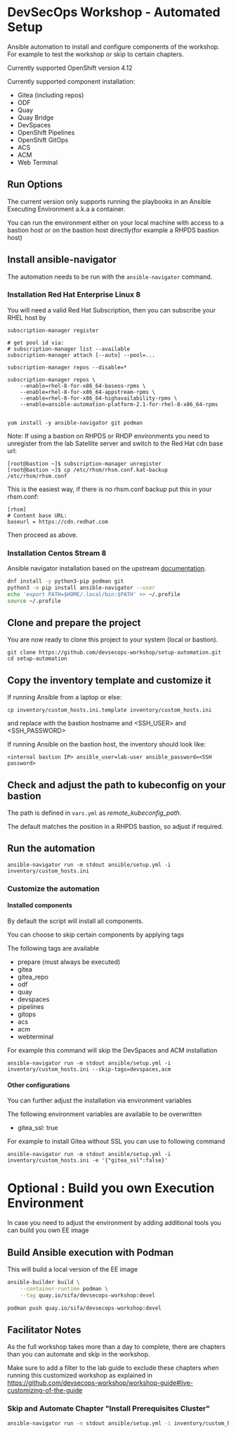 # DevSecOps Workshop - Automated Setup

Ansible automation to install and configure components of the workshop. For example to test the workshop or skip to certain chapters.

Currently supported OpenShift version 4.12

Currently supported component installation:

- Gitea (including repos)
- ODF
- Quay
- Quay Bridge
- DevSpaces
- OpenShift Pipelines
- OpenShift GitOps
- ACS
- ACM
- Web Terminal

## Run Options

The current version only supports running the playbooks in an Ansible Executing Environment a.k.a a container.

You can run the environment either on your local machine with access to a bastion host or on the bastion host directly(for example a RHPDS bastion host)

## Install ansible-navigator

The automation needs to be run with the `ansible-navigator` command.

### Installation Red Hat Enterprise Linux 8

You will need a valid Red Hat Subscription, then you can subscribe your RHEL host by

```
subscription-manager register

# get pool id via:
# subscription-manager list --available
subscription-manager attach [--auto] --pool=...

subscription-manager repos --disable=*

subscription-manager repos \
    --enable=rhel-8-for-x86_64-baseos-rpms \
    --enable=rhel-8-for-x86_64-appstream-rpms \
    --enable=rhel-8-for-x86_64-highavailability-rpms \
    --enable=ansible-automation-platform-2.1-for-rhel-8-x86_64-rpms


yum install -y ansible-navigator git podman

```

Note: If using a bastion on RHPDS or RHDP environments you need to unregister from the lab Satellite server and switch to the Red Hat cdn base url:

```
[root@bastion ~]$ subscription-manager unregister
[root@bastion ~]$ cp /etc/rhsm/rhsm.conf.kat-backup /etc/rhsm/rhsm.conf
```

This is the easiest way, if there is no rhsm.conf backup put this in your rhsm.conf:

```
[rhsm]
# Content base URL:
baseurl = https://cdn.redhat.com
```

Then proceed as above.

### Installation Centos Stream 8

Ansible navigator installation based on the upstream [documentation](https://ansible-navigator.readthedocs.io/en/latest/installation/#install-ansible-navigator).

```bash
dnf install -y python3-pip podman git
python3 -m pip install ansible-navigator --user
echo 'export PATH=$HOME/.local/bin:$PATH' >> ~/.profile
source ~/.profile

```

## Clone and prepare the project

You are now ready to clone this project to your system (local or bastion).

```
git clone https://github.com/devsecops-workshop/setup-automation.git
cd setup-automation
```

## Copy the inventory template and customize it

If running Ansible from a laptop or else:

```
cp inventory/custom_hosts.ini.template inventory/custom_hosts.ini
```

and replace <SSH JUMPHOST HOSTNAME> with the bastion hostname and <SSH_USER> and <SSH_PASSWORD>

If running Ansible on the bastion host, the inventory should look like:

```
<internal bastion IP> ansible_user=lab-user ansible_password=<SSH password>
```

## Check and adjust the path to kubeconfig on your bastion

The path is defined in `vars.yml` as _remote_kubeconfig_path_.

The default matches the position in a RHPDS bastion, so adjust if required.

## Run the automation

```
ansible-navigator run -m stdout ansible/setup.yml -i inventory/custom_hosts.ini
```

### Customize the automation

#### Installed components

By default the script will install all components.

You can choose to skip certain components by applying tags

The following tags are available

- prepare (must always be executed)
- gitea
- gitea_repo
- odf
- quay
- devspaces
- pipelines
- gitops
- acs
- acm
- webterminal

For example this command will skip the DevSpaces and ACM installation

```
ansible-navigator run -m stdout ansible/setup.yml -i inventory/custom_hosts.ini --skip-tags=devspaces,acm
```

#### Other configurations

You can further adjust the installation via environment variables

The following environment variables are available to be overwritten

- gitea_ssl: true

For example to install Gitea without SSL you can use to following command

```
ansible-navigator run -m stdout ansible/setup.yml -i inventory/custom_hosts.ini -e '{"gitea_ssl":false}'
```

# Optional : Build you own Execution Environment

In case you need to adjust the environment by adding additional tools you can build you own EE image

## Build Ansible execution with Podman

This will build a local version of the EE image

```bash
ansible-builder build \
    --container-runtime podman \
    --tag quay.io/sifa/devsecops-workshop:devel

podman push quay.io/sifa/devsecops-workshop:devel
```

## Facilitator Notes

As the full workshop takes more than a day to complete, there are chapters than you can automate and skip in the workshop.

Make sure to add a filter to the lab guide to exclude these chapters when running this customized workshop as explained in https://github.com/devsecops-workshop/workshop-guide#live-customizing-of-the-guide

### Skip and Automate Chapter "Install Prerequisites Cluster"

```bash
ansible-navigator run -m stdout ansible/setup.yml -i inventory/custom_hosts.ini --skip-tags=devspaces,pipelines,gitops,acs,acm
```
